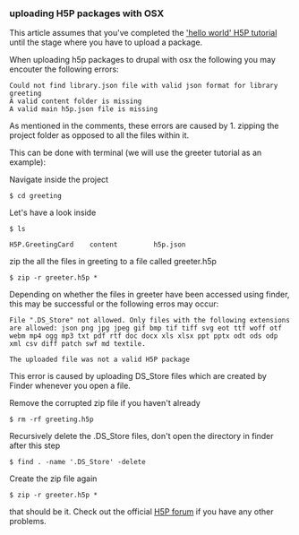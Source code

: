 ### uploading H5P packages with OSX

This article assumes that you've completed the ['hello world' H5P tutorial](https://h5p.org/tutorial-greeting-card) until the stage where you have to upload a package.

When uploading h5p packages to drupal with osx the following you may encouter the following errors:

```
Could not find library.json file with valid json format for library greeting
A valid content folder is missing
A valid main h5p.json file is missing
```

As mentioned in the comments, these errors are caused by 1. zipping the project folder as opposed to all the files within it.

This can be done with terminal (we will use the greeter tutorial as an example):

Navigate inside the project

```
$ cd greeting
```

Let's have a look inside

```
$ ls

H5P.GreetingCard	content			h5p.json
```

zip the all the files in greeting to a file called greeter.h5p

```
$ zip -r greeter.h5p *
```

Depending on whether the files in greeter have been accessed using finder, this may be successful or the following erros may occur:

```
File ".DS_Store" not allowed. Only files with the following extensions are allowed: json png jpg jpeg gif bmp tif tiff svg eot ttf woff otf webm mp4 ogg mp3 txt pdf rtf doc docx xls xlsx ppt pptx odt ods odp xml csv diff patch swf md textile.

The uploaded file was not a valid H5P package
```
This error is caused by uploading DS_Store files which are created by Finder whenever you open a file.

Remove the corrupted zip file if you haven't already

```
$ rm -rf greeting.h5p
``` 

Recursively delete the .DS_Store files, don't open the directory in finder after this step

```
$ find . -name '.DS_Store' -delete
```

Create the zip file again

```
$ zip -r greeter.h5p *
```

that should be it. Check out the official [H5P forum](https://h5p.org/forum) if you have any other problems.
